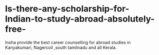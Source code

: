 # Is-there-any-scholarship-for-Indian-to-study-abroad-absolutely-free-
Insha provide the best career counselling for abroad studies in Kanyakumari, Nagercoil ,south tamilnadu and all Kerala.
